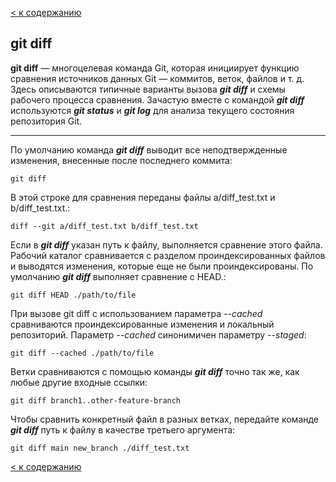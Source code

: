 [< к содержанию](./README.md)

## git diff

**git diff** — многоцелевая команда Git, которая инициирует функцию сравнения источников данных Git — коммитов, веток, файлов и т. д. Здесь описываются типичные варианты вызова ***git diff*** и схемы рабочего процесса сравнения. Зачастую вместе с командой ***git diff*** используются ***git status*** и ***git log*** для анализа текущего состояния репозитория Git.

---

По умолчанию команда ***git diff*** выводит все неподтвержденные изменения, внесенные после последнего коммита:

```bash=markdown
git diff
```

В этой строке для сравнения переданы файлы a/diff_test.txt и b/diff_test.txt.:

```bash=markdown
diff --git a/diff_test.txt b/diff_test.txt
```

Если в ***git diff*** указан путь к файлу, выполняется сравнение этого файла. Рабочий каталог сравнивается с разделом проиндексированных файлов и выводятся изменения, которые еще не были проиндексированы. По умолчанию ***git diff*** выполняет сравнение с HEAD.:

```bash=markdown
git diff HEAD ./path/to/file
```

При вызове git diff с использованием параметра *--cached* сравниваются проиндексированные изменения и локальный репозиторий. Параметр *--cached* синонимичен параметру *--staged*:

```bash=markdown
git diff --cached ./path/to/file
```

Ветки сравниваются с помощью команды ***git diff*** точно так же, как любые другие входные ссылки:

```bash=markdown
git diff branch1..other-feature-branch
```

Чтобы сравнить конкретный файл в разных ветках, передайте команде ***git diff*** путь к файлу в качестве третьего аргумента:

```bash=markdown
git diff main new_branch ./diff_test.txt
```


[< к содержанию](./README.md)